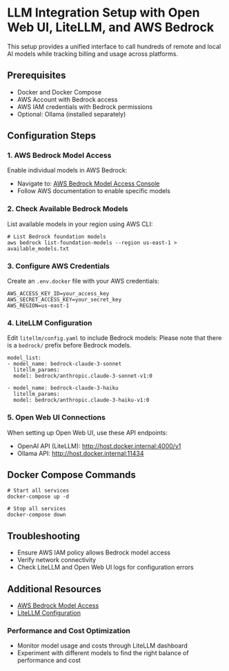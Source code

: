 # LLM Integration Setup with Open Web UI, LiteLLM, and AWS Bedrock

This setup provides a unified interface to call hundreds of remote and local AI models while tracking billing and usage across platforms.

## Prerequisites

- Docker and Docker Compose
- AWS Account with Bedrock access
- AWS IAM credentials with Bedrock permissions
- Optional: Ollama (installed separately)

## Configuration Steps

### 1. AWS Bedrock Model Access
Enable individual models in AWS Bedrock:
- Navigate to: [AWS Bedrock Model Access Console](https://us-east-1.console.aws.amazon.com/bedrock/home?region=us-east-1#/modelaccess)
- Follow AWS documentation to enable specific models

### 2. Check Available Bedrock Models
List available models in your region using AWS CLI:
```
# List Bedrock foundation models
aws bedrock list-foundation-models --region us-east-1 > available_models.txt
```

### 3. Configure AWS Credentials
Create an `.env.docker` file with your AWS credentials:
```
AWS_ACCESS_KEY_ID=your_access_key
AWS_SECRET_ACCESS_KEY=your_secret_key
AWS_REGION=us-east-1
```

### 4. LiteLLM Configuration
Edit `litellm/config.yaml` to include Bedrock models:
Please note that there is a `bedrock/` prefix before Bedrock models.
```
model_list:
- model_name: bedrock-claude-3-sonnet
  litellm_params:
  model: bedrock/anthropic.claude-3-sonnet-v1:0

- model_name: bedrock-claude-3-haiku
  litellm_params:
  model: bedrock/anthropic.claude-3-haiku-v1:0
```
### 5. Open Web UI Connections

When setting up Open Web UI, use these API endpoints:

- OpenAI API (LiteLLM): http://host.docker.internal:4000/v1
- Ollama API: http://host.docker.internal:11434

## Docker Compose Commands
```
# Start all services
docker-compose up -d

# Stop all services
docker-compose down
```

## Troubleshooting

- Ensure AWS IAM policy allows Bedrock model access
- Verify network connectivity
- Check LiteLLM and Open Web UI logs for configuration errors

## Additional Resources

- [AWS Bedrock Model Access](https://docs.aws.amazon.com/bedrock/latest/userguide/model-access-modify.html)
- [LiteLLM Configuration](https://github.com/aws-samples/bedrock-litellm)

### Performance and Cost Optimization

- Monitor model usage and costs through LiteLLM dashboard
- Experiment with different models to find the right balance of performance and cost

